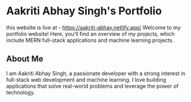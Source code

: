 # Aakriti Abhay Singh's Portfolio
this website is live at - https://aakriti-abhay.netlify.app/
Welcome to my portfolio website! Here, you'll find an overview of my projects, which include MERN full-stack applications and machine learning projects.

## About Me

I am Aakriti Abhay Singh, a passionate developer with a strong interest in full-stack web development and machine learning. I love building applications that solve real-world problems and leverage the power of technology.
